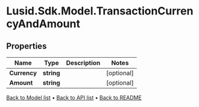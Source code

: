 # Lusid.Sdk.Model.TransactionCurrencyAndAmount

## Properties

Name | Type | Description | Notes
------------ | ------------- | ------------- | -------------
**Currency** | **string** |  | [optional] 
**Amount** | **string** |  | [optional] 

[Back to Model list](../README.md#documentation-for-models) &#8226; [Back to API list](../README.md#documentation-for-api-endpoints) &#8226; [Back to README](../README.md)

